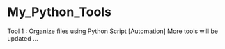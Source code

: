 # My_Python_Tools
Tool 1 : Organize files using Python Script [Automation] 
More tools will be updated ...
